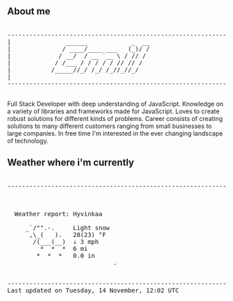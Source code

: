 ## About me

<pre>

--------------------------------------------------------------------------------------
|			    ______            _  __
|			   / ____/____ ___   (_)/ /
|			  / __/  / __ `__ \ / // / 
|			 / /___ / / / / / // // /  
|			/_____//_/ /_/ /_//_//_/   
|                           
--------------------------------------------------------------------------------------

</pre>

Full Stack Developer with deep understanding of JavaScript. Knowledge on a variety of libraries and frameworks made for JavaScript. Loves to create robust solutions for different kinds of problems. Career consists of creating solutions to many different customers ranging from small businesses to large companies. In free time I'm interested in the ever changing landscape of technology. 



## Weather where i'm currently  

<pre>

--------------------------------------------------------------------------------------


 
  Weather report: Hyvinkaa  
    
     _`/"".-.     Light snow  
      ,\_(   ).   28(23) °F  
       /(___(__)  ↓ 3 mph  
         *  *  *  6 mi  
        *  *  *   0.0 in  
                             .


--------------------------------------------------------------------------------------
Last updated on Tuesday, 14 November, 12:02 UTC
</pre>
